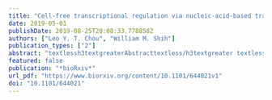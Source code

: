 ```yaml
---
title: "Cell-free transcriptional regulation via nucleic-acid-based transcription factors"
date: 2019-05-01
publishDate: 2019-08-25T20:08:33.778858Z
authors: ["Leo Y. T. Chou", "William M. Shih"]
publication_types: ["2"]
abstract: "textlessh3textgreaterAbstracttextless/h3textgreater textlessptextgreaterCells execute complex transcriptional programs by deploying distinct protein regulatory assemblies that interact with cis-regulatory elements throughout the genome. Using concepts from DNA nanotechnology, we synthetically recapitulated this feature in cell-free gene networks actuated by T7 RNA polymerase (RNAP). Our approach involves engineering nucleic-acid hybridization interactions between a T7 RNAP site-specifically functionalized with single-stranded DNA (ssDNA), templates displaying cis-regulatory ssDNA domains, and auxiliary nucleic-acid assemblies acting as artificial transcription factors (TFs). By relying on nucleic-acid hybridization, de novo regulatory assemblies can be computationally designed to emulate features of protein-based TFs, such as cooperativity and combinatorial binding, while offering unique advantages such as programmability, chemical stability, and scalability. We illustrate the use of nucleic-acid TFs to implement transcriptional logic, cascading, feedback, and multiplexing. This framework will enable rapid prototyping of increasingly complex in vitro genetic devices for applications such as portable diagnostics, bio-analysis, and the design of adaptive materials.textless/ptextgreater"
featured: false
publication: "*bioRxiv*"
url_pdf: "https://www.biorxiv.org/content/10.1101/644021v1"
doi: "10.1101/644021"
---
```


